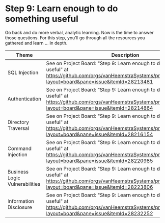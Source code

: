 # Step 9: Learn enough to do something useful

Go back and do more verbal, analytic learning. Now is the time to answer those questions. For this step, you'll go through all the resources you gathered and learn ... in depth.

| Theme | Description |
| --- | --- |
| SQL Injection | See on Project Board: "Step 9: Learn enough to do something useful" at https://github.com/orgs/vanHeemstraSystems/projects/18/views/1?layout=board&pane=issue&itemId=28213481 |
| Authentication | See on Project Board: "Step 9: Learn enough to do something useful" at https://github.com/orgs/vanHeemstraSystems/projects/19/views/1?layout=board&pane=issue&itemId=28214864 |
| Directory Traversal | See on Project Board: "Step 9: Learn enough to do something useful" at https://github.com/orgs/vanHeemstraSystems/projects/20/views/1?layout=board&pane=issue&itemId=28216154 |
| Command Injection | See on Project Board: "Step 9: Learn enough to do something useful" at https://github.com/orgs/vanHeemstraSystems/projects/21/views/1?layout=board&pane=issue&itemId=28220985 |
| Business Logic Vulnerabilities | See on Project Board: "Step 9: Learn enough to do something useful" at https://github.com/orgs/vanHeemstraSystems/projects/22/views/1?layout=board&pane=issue&itemId=28223806 |
| Information Disclosure | See on Project Board: "Step 9: Learn enough to do something useful" at https://github.com/orgs/vanHeemstraSystems/projects/23/views/1?layout=board&pane=issue&itemId=28232252 |
